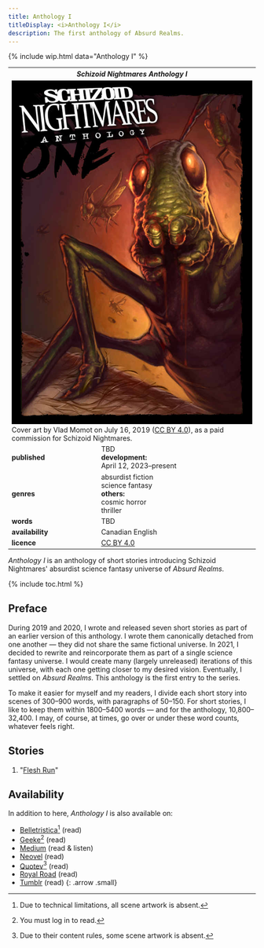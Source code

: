 ```yaml
---
title: Anthology I
titleDisplay: <i>Anthology I</i>
description: The first anthology of Absurd Realms.
---
```


{% include wip.html data="Anthology I" %}

<div class="table right fixed" markdown=0>
    <table class="small blc infobox">
        <tr><th colspan=2><i>Schizoid Nightmares Anthology I</i></th></tr>
        <tr><td colspan=2><a href="/assets/images/schizoid_nightmares_anthology_i.jpg" target="_blank"><img width="100%" src="/assets/images/schizoid_nightmares_anthology_i.jpg" alt="Schizoid Nightmares Anthology I cover"></a><br>Cover art by Vlad Momot on July 16, 2019 (<a href="https://creativecommons.org/licenses/by/4.0/" target="_blank">CC BY 4.0</a>), as a paid commission for Schizoid Nightmares.</td></tr>
        <tr><td><b>published</b></td><td>TBD<br><b>development:</b><br>April 12, 2023–present</td></tr>
        <tr><td><b>genres</b></td><td>absurdist fiction<br>science fantasy<br><b>others:</b><br>cosmic horror<br>thriller</td></tr>
        <tr><td><b>words</b></td><td>TBD</td></tr>
        <tr><td><b>availability</b></td><td>Canadian English</td></tr>
        <tr><td><b>licence</b></td><td><a href="https://creativecommons.org/licenses/by/4.0/" target="_blank">CC BY 4.0</a></td></tr>
    </table>
</div>

*Anthology I* is an anthology of short stories introducing Schizoid Nightmares' absurdist science fantasy universe of *Absurd Realms*.

{% include toc.html %}

## Preface
During 2019 and 2020, I wrote and released seven short stories as part of an earlier version of this anthology. I wrote them canonically detached from one another — they did not share the same fictional universe. In 2021, I decided to rewrite and reincorporate them as part of a single science fantasy universe. I would create many (largely unreleased) iterations of this universe, with each one getting closer to my desired vision. Eventually, I settled on *Absurd Realms*. This anthology is the first entry to the series.

To make it easier for myself and my readers, I divide each short story into scenes of 300–900 words, with paragraphs of 50–150. For short stories, I like to keep them within 1800–5400 words — and for the anthology, 10,800–32,400. I may, of course, at times, go over or under these word counts, whatever feels right.

## Stories
1. "[Flesh Run](/anthology-i/flesh-run/)"

## Availability
In addition to here, *Anthology I* is also available on:
- <a href="https://belletristica.com/en/books/52043-schizoid-nightmares-anthology-i/chapter/291629-notice" target="_blank">Belletristica</a>[^1] (read)
- <a href="https://geeke.app/_/api/book/SCHIZOID-NIGHTMARES-ANTHOLOGY-I" target="_blank">Geeke</a>[^2] (read)
- <a href="https://schizoidnightmares.medium.com/flesh-run-i-birthing-pool-cb90e42b1d6a" target="_blank">Medium</a> (read & listen)
- <a href="https://neovel.io/book/15963/EN/schizoid-nightmares-anthology-i" target="_blank">Neovel</a> (read)
- <a href="https://www.quotev.com/story/15699487/Schizoid-Nightmares-Anthology-I" target="_blank">Quotev</a>[^3] (read)
- <a href="https://www.royalroad.com/fiction/67408/schizoid-nightmares-anthology-i" target="_blank">Royal Road</a> (read)
- <a href="https://schizoidnightmares.tumblr.com/post/714430502615056384/flesh-run-i-birthing-pool" target="_blank">Tumblr</a> (read)
{: .arrow .small}

[^1]: Due to technical limitations, all scene artwork is absent.
[^2]: You must log in to read.
[^3]: Due to their content rules, some scene artwork is absent.